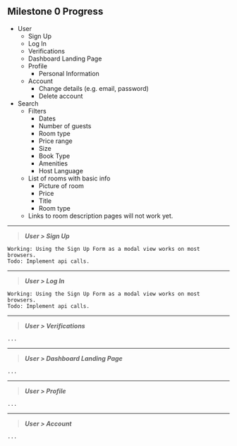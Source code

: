 ## Milestone 0 Progress

- User
  * Sign Up
  * Log In
  * Verifications
  * Dashboard Landing Page
  * Profile
    + Personal Information
  * Account
    + Change details (e.g. email, password)
    + Delete account
- Search
  * Filters
    + Dates
    + Number of guests
    + Room type
    + Price range
    + Size
    + Book Type
    + Amenities
    + Host Language
  * List of rooms with basic info
    + Picture of room
    + Price
    + Title
    + Room type
  * Links to room description pages will not work yet.


---
> **_User > Sign Up_**
```
Working: Using the Sign Up Form as a modal view works on most browsers.
Todo: Implement api calls.

```

---
> **_User > Log In_**
```
Working: Using the Sign Up Form as a modal view works on most browsers.
Todo: Implement api calls.
```

---
> **_User > Verifications_**
```
...
```

---
> **_User > Dashboard Landing Page_**
```
...
```
---
> **_User > Profile_**
```
...
```
---
> **_User > Account_**
```
...
```
